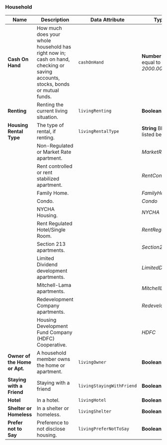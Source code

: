 ### Household

| Name                          | Description                                                                                                                    | Data Attribute            | Type and/or Value |
|-------------------------------|--------------------------------------------------------------------------------------------------------------------------------|---------------------------|-------------------|
| **Cash On Hand**              | How much does your whole household has right now in; cash on hand, checking or saving accounts, stocks, bonds or mutual funds. | `cashOnHand`              | **Number** greater than or equal to 0. *Example: 2000.00* |
| **Renting**                   | Renting the current living situation.                                                                                          | `livingRenting`           | **Boolean** |
| **Housing Rental Type**       | The type of rental, if renting.                                                                                                | `livingRentalType`        | **String** Blank (“”) or one listed below. |
|                               | Non-Regulated or Market Rate apartment.                                                                                        |                           | *MarketRate* |
|                               | Rent controlled or rent stabilized apartment.                                                                                  |                           | *RentControlled* |
|                               | Family Home.                                                                                                                   |                           | *FamilyHome* |
|                               | Condo.                                                                                                                         |                           | *Condo* |
|                               | NYCHA Housing.                                                                                                                 |                           | *NYCHA* |
|                               | Rent Regulated Hotel/Single Room.                                                                                              |                           | *RentRegulatedHotel* |
|                               | Section 213 apartments.                                                                                                        |                           | *Section213* |
|                               | Limited Dividend development apartments.                                                                                       |                           | *LimitedDividendDevelopment* |
|                               | Mitchell-Lama apartments.                                                                                                      |                           | *MitchellLama* |
|                               | Redevelopment Company apartments.                                                                                              |                           | *RedevelopmentCompany* |
|                               | Housing Development Fund Company (HDFC) Cooperative.                                                                           |                           | *HDFC* |
| **Owner of the Home or Apt.** | A household member owns the home or apartment.                                                                                 | `livingOwner`             | **Boolean**|
| **Staying with a Friend**     | Staying with a friend                                                                                                          | `livingStayingWithFriend` | **Boolean**|
| **Hotel**                     | In a hotel.                                                                                                                    | `livingHotel`             | **Boolean**|
| **Shelter or Homeless**       | In a shelter or homeless.                                                                                                      | `livingShelter`           | **Boolean**|
| **Prefer not to Say**         | Preference to not disclose housing.                                                                                            | `livingPreferNotToSay`    | **Boolean**|
